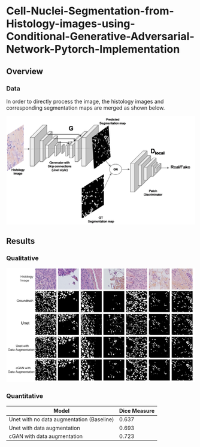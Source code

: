 # Cell-Nuclei-Segmentation-from-Histology-images-using-Conditional-Generative-Adversarial-Network-Pytorch-Implementation
## Overview
### Data
In order to directly process the image, the histology images and corresponding segmentation maps are merged as shown below.

![alt text](https://github.com/babajide07/Cell-Nuclei-Segmentation-from-Histology-images-using-Conditional-Generative-Adversarial-Network-/blob/master/Results/gan_image.png)

## Results
### Qualitative
![alt text](https://github.com/babajide07/Cell-Nuclei-Segmentation-from-Histology-images-using-Conditional-Generative-Adversarial-Network-/blob/master/Results/results.png)

### Quantitative 
| Model  | Dice Measure |
| ------------- | ------------- |
| Unet with no data augmentation (Baseline) | 0.637  |
|  Unet with data augmentation  | 0.693  |
|  cGAN with data augmentation  | 0.723  |

